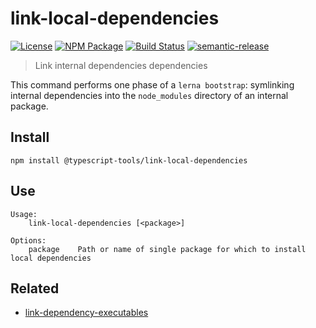 # link-local-dependencies

[![License][]](https://opensource.org/licenses/ISC)
[![NPM Package][]](https://npmjs.org/package/@typescript-tools/link-local-dependencies)
[![Build Status]](https://github.com/typescript-tools/typescript-tools/actions/workflows/ci.yml)
[![semantic-release]](https://github.com/semantic-release/semantic-release)

[license]: https://img.shields.io/badge/License-ISC-blue.svg
[npm package]: https://img.shields.io/npm/v/@typescript-tools/link-local-dependencies.svg
[build status]: https://github.com/typescript-tools/typescript-tools/actions/workflows/ci.yml/badge.svg
[semantic-release]: https://img.shields.io/badge/%20%20%F0%9F%93%A6%F0%9F%9A%80-semantic--release-e10079.svg

> Link internal dependencies dependencies

This command performs one phase of a `lerna bootstrap`: symlinking internal dependencies
into the `node_modules` directory of an internal package.

## Install

```shell
npm install @typescript-tools/link-local-dependencies
```

## Use

```
Usage:
    link-local-dependencies [<package>]

Options:
    package    Path or name of single package for which to install local dependencies
```

## Related

- [link-dependency-executables](https://github.com/typescript-tools/typescript-tools/tree/master/packages/link-dependency-executables)
